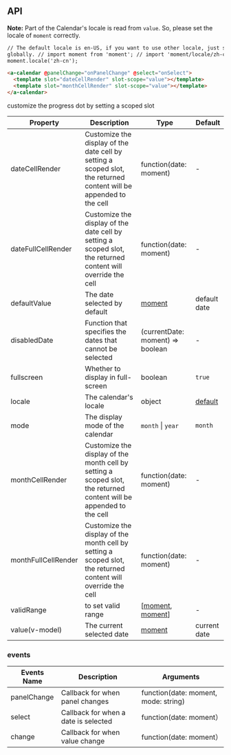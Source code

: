 ## API

**Note:** Part of the Calendar's locale is read from `value`. So, please set the locale of `moment` correctly.

```html
// The default locale is en-US, if you want to use other locale, just set locale in entry file
globally. // import moment from 'moment'; // import 'moment/locale/zh-cn'; //
moment.locale('zh-cn');

<a-calendar @panelChange="onPanelChange" @select="onSelect">
  <template slot="dateCellRender" slot-scope="value"></template>
  <template slot="monthCellRender" slot-scope="value"></template>
</a-calendar>
```

customize the progress dot by setting a scoped slot

| Property | Description | Type | Default |
| --- | --- | --- | --- |
| dateCellRender | Customize the display of the date cell by setting a scoped slot, the returned content will be appended to the cell | function(date: moment) | - |
| dateFullCellRender | Customize the display of the date cell by setting a scoped slot, the returned content will override the cell | function(date: moment) | - |
| defaultValue | The date selected by default | [moment](http://momentjs.com/) | default date |
| disabledDate | Function that specifies the dates that cannot be selected | (currentDate: moment) => boolean | - |
| fullscreen | Whether to display in full-screen | boolean | `true` |
| locale | The calendar's locale | object | [default](https://github.com/vueComponent/ant-design-vue/blob/master/components/date-picker/locale/example.json) |
| mode | The display mode of the calendar | `month` \| `year` | `month` |
| monthCellRender | Customize the display of the month cell by setting a scoped slot, the returned content will be appended to the cell | function(date: moment) | - |
| monthFullCellRender | Customize the display of the month cell by setting a scoped slot, the returned content will override the cell | function(date: moment) | - |
| validRange | to set valid range | \[[moment](http://momentjs.com/), [moment](http://momentjs.com/)] | - |
| value(v-model) | The current selected date | [moment](http://momentjs.com/) | current date |

### events

| Events Name | Description                          | Arguments                            |
| ----------- | ------------------------------------ | ------------------------------------ |
| panelChange | Callback for when panel changes      | function(date: moment, mode: string) | - |
| select      | Callback for when a date is selected | function(date: moment）              | - |
| change      | Callback for when value change       | function(date: moment）              | - |

